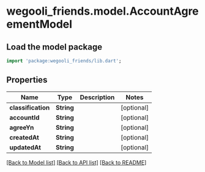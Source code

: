 # wegooli_friends.model.AccountAgreementModel

## Load the model package

```dart
import 'package:wegooli_friends/lib.dart';
```

## Properties

| Name               | Type       | Description | Notes      |
| ------------------ | ---------- | ----------- | ---------- |
| **classification** | **String** |             | [optional] |
| **accountId**      | **String** |             | [optional] |
| **agreeYn**        | **String** |             | [optional] |
| **createdAt**      | **String** |             | [optional] |
| **updatedAt**      | **String** |             | [optional] |

[[Back to Model list]](../README.md#documentation-for-models)
[[Back to API list]](../README.md#documentation-for-api-endpoints)
[[Back to README]](../README.md)

